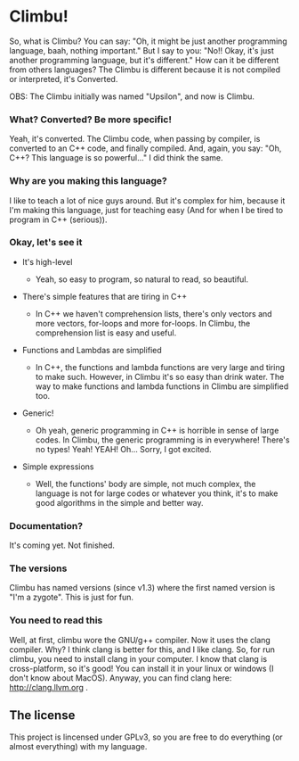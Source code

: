 Climbu!
=
So, what is Climbu? You can say: "Oh, it might be just another programming language, baah, nothing important." But I say to you: "No!! Okay, it's just another programming language, but it's different." How can it be different from others languages? The Climbu is different because it is not compiled or interpreted, it's Converted.

OBS: The Climbu initially was named "Upsilon", and now is Climbu.

### What? Converted? Be more specific!
Yeah, it's converted. The Climbu code, when passing by compiler, is converted to an C++ code, and finally compiled. And, again, you say: "Oh, C++? This language is so powerful..." I did think the same.

### Why are you making this language?
I like to teach a lot of nice guys around. But it's complex for him, because it I'm making this language, just for teaching easy (And for when I be tired to program in C++ (serious)).

### Okay, let's see it
- It's high-level
  + Yeah, so easy to program, so natural to read, so beautiful.

- There's simple features that are tiring in C++
  + In C++ we haven't comprehension lists, there's only vectors and more vectors, for-loops and more for-loops. In Climbu, the comprehension list is easy and useful.

- Functions and Lambdas are simplified
  + In C++, the functions and lambda functions are very large and tiring to make such. However, in Climbu it's so easy than drink water. The way to make functions and lambda functions in Climbu are simplified too.

- Generic!
  + Oh yeah, generic programming in C++ is horrible in sense of large codes. In Climbu, the generic programming is in everywhere! There's no types! Yeah! YEAH! Oh... Sorry, I got excited.

- Simple expressions
  + Well, the functions' body are simple, not much complex, the language is not for large codes or whatever you think, it's to make good algorithms in the simple and better way.

### Documentation?
It's coming yet. Not finished.

### The versions
Climbu has named versions (since v1.3) where the first named version is "I'm a zygote". This is just for fun.

### You need to read this
Well, at first, climbu wore the GNU/g++ compiler. Now it uses the clang compiler. Why? I think clang is better for this, and I like clang. So, for run climbu, you need to install clang in your computer. I know that clang is cross-platform, so it's good! You can install it in your linux or windows (I don't know about MacOS). Anyway, you can find clang here: http://clang.llvm.org .

## The license
This project is lincensed under GPLv3, so you are free to do everything (or almost everything) with my language.
